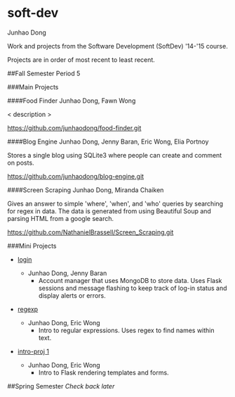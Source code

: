 soft-dev
=====
Junhao Dong

Work and projects from the Software Development (SoftDev) '14-'15 course.

Projects are in order of most recent to least recent.

##Fall Semester
Period 5


###Main Projects

####Food Finder
Junhao Dong, Fawn Wong

< description >

https://github.com/junhaodong/food-finder.git

####Blog Engine
Junhao Dong, Jenny Baran, Eric Wong, Elia Portnoy

Stores a single blog using SQLite3 where people can create and comment on posts.

https://github.com/junhaodong/blog-engine.git

####Screen Scraping
Junhao Dong, Miranda Chaiken

Gives an answer to simple 'where', 'when', and 'who' queries by searching for regex in data. The data is generated from using Beautiful Soup and parsing HTML from a google search.

https://github.com/NathanielBrassell/Screen_Scraping.git


###Mini Projects

- [login](https://github.com/jybaran/mongo-lassi)
  - Junhao Dong, Jenny Baran
    - Account manager that uses MongoDB to store data. Uses Flask sessions and message flashing to keep track of log-in status and display alerts or errors.
    
- [regexp](https://github.com/stuycs-softdev/submissions/tree/master/5/regexp/ericwong_junhao)
  - Junhao Dong, Eric Wong
    - Intro to regular expressions. Uses regex to find names within text.
    
- [intro-proj 1](https://github.com/stuycs-softdev/submissions/tree/master/5/intro-proj1/junhao_ericwong)
  - Junhao Dong, Eric Wong
    - Intro to Flask rendering templates and forms.



##Spring Semester
_Check back later_
